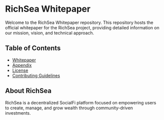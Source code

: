 # RichSea Whitepaper

Welcome to the RichSea Whitepaper repository. This repository hosts the official whitepaper for the RichSea project, providing detailed information on our mission, vision, and technical approach. 

## Table of Contents
- [Whitepaper](whitepaper.md)
- [Appendix](appendix)
- [License](LICENSE.md)
- [Contributing Guidelines](CONTRIBUTING.md)

## About RichSea
RichSea is a decentralized SocialFi platform focused on empowering users to create, manage, and grow wealth through community-driven investments.
